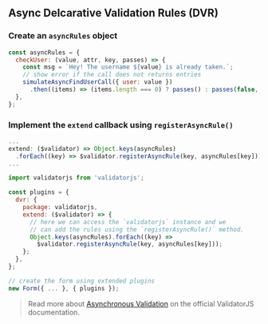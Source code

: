 ## Async Delcarative Validation Rules (DVR)

### Create an `asyncRules` object

```javascript
const asyncRules = {
  checkUser: (value, attr, key, passes) => {
    const msg = `Hey! The username ${value} is already taken.`;
    // show error if the call does not returns entries
    simulateAsyncFindUserCall({ user: value })
      .then((items) => (items.length === 0) ? passes() : passes(false, msg));
  },
};
```

### Implement the `extend` callback using `registerAsyncRule()`

```javascript
...
extend: ($validator) => Object.keys(asyncRules)
  .forEach((key) => $validator.registerAsyncRule(key, asyncRules[key]));
...

import validatorjs from 'validatorjs';

const plugins = {
  dvr: {
    package: validatorjs,
    extend: ($validator) => {
      // here we can access the `validatorjs` instance and we
      // can add the rules using the `registerAsyncRule()` method.
      Object.keys(asyncRules).forEach((key) =>
        $validator.registerAsyncRule(key, asyncRules[key]));
    };
  },
};

// create the form using extended plugins
new Form({ ... }, { plugins });
```

> Read more about [Asynchronous Validation](https://github.com/skaterdav85/validatorjs#asynchronous-validation) on the official ValidatorJS documentation.
